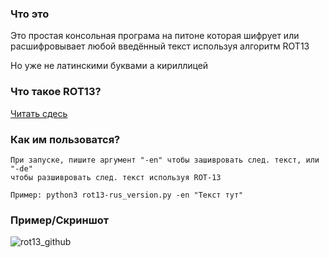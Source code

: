 ### Что это
Это простая консольная програма на питоне которая шифрует или расшифровывает любой введённый текст используя алгоритм ROT13

Но уже не латинскими буквами а кириллицей
### Что такое ROT13?
[Читать сдесь](https://ru.wikipedia.org/wiki/ROT13)

### Как им пользоватся?
```
При запуске, пишите аргумент "-en" чтобы зашивровать след. текст, или "-de"
чтобы разшивровать след. текст используя ROT-13

Пример: python3 rot13-rus_version.py -en "Текст тут"

```

### Пример/Скриншот
![rot13_github](https://user-images.githubusercontent.com/78962948/225103909-ed24b719-a7cb-429d-bc63-39134f21754c.png)

